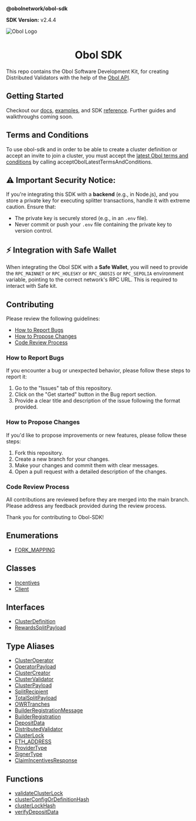 **@obolnetwork/obol-sdk**

<span className="theme-doc-version-badge badge badge--secondary">
      <strong>SDK Version:</strong> v2.4.4
</span>

![Obol Logo](https://obol.org/obolnetwork.png)

<h1 align="center">Obol SDK</h1>

This repo contains the Obol Software Development Kit, for creating Distributed Validators with the help of the [Obol API](https://docs.obol.org/api).

## Getting Started

Checkout our [docs](https://docs.obol.org/docs/advanced/quickstart-sdk), [examples](https://github.com/ObolNetwork/obol-sdk-examples/), and SDK [reference](https://obolnetwork.github.io/obol-sdk). Further guides and walkthroughs coming soon.

## Terms and Conditions
To use obol-sdk and in order to be able to create a cluster definition or accept an invite to join a cluster, you must accept the [latest Obol terms and conditions](https://obol.org/terms.pdf) by calling acceptObolLatestTermsAndConditions.

## ⚠️ Important Security Notice:
If you're integrating this SDK with a **backend** (e.g., in Node.js), and you store a private key for executing splitter transactions, handle it with extreme caution. Ensure that:

- The private key is securely stored (e.g., in an `.env` file).
- Never commit or push your `.env` file containing the private key to version control.

## ⚡️ Integration with Safe Wallet

When integrating the Obol SDK with a **Safe Wallet**, you will need to provide the `RPC_MAINNET` or `RPC_HOLESKY` or `RPC_GNOSIS` or `RPC_SEPOLIA` environment variable, pointing to the correct network's RPC URL. This is required to interact with Safe kit.

## Contributing

Please review the following guidelines:

- [How to Report Bugs](#how-to-report-bugs)
- [How to Propose Changes](#how-to-propose-changes)
- [Code Review Process](#code-review-process)

### How to Report Bugs

If you encounter a bug or unexpected behavior, please follow these steps to report it:

1. Go to the "Issues" tab of this repository.
2. Click on the "Get started" button in the Bug report section.
3. Provide a clear title and description of the issue following the format provided.

### How to Propose Changes

If you'd like to propose improvements or new features, please follow these steps:

1. Fork this repository.
2. Create a new branch for your changes.
3. Make your changes and commit them with clear messages.
4. Open a pull request with a detailed description of the changes.

### Code Review Process

All contributions are reviewed before they are merged into the main branch. Please address any feedback provided during the review process.

Thank you for contributing to Obol-SDK!

## Enumerations

- [FORK\_MAPPING](enumerations/FORK_MAPPING.md)

## Classes

- [Incentives](classes/Incentives.md)
- [Client](classes/Client.md)

## Interfaces

- [ClusterDefinition](interfaces/ClusterDefinition.md)
- [RewardsSplitPayload](interfaces/RewardsSplitPayload.md)

## Type Aliases

- [ClusterOperator](type-aliases/ClusterOperator.md)
- [OperatorPayload](type-aliases/OperatorPayload.md)
- [ClusterCreator](type-aliases/ClusterCreator.md)
- [ClusterValidator](type-aliases/ClusterValidator.md)
- [ClusterPayload](type-aliases/ClusterPayload.md)
- [SplitRecipient](type-aliases/SplitRecipient.md)
- [TotalSplitPayload](type-aliases/TotalSplitPayload.md)
- [OWRTranches](type-aliases/OWRTranches.md)
- [BuilderRegistrationMessage](type-aliases/BuilderRegistrationMessage.md)
- [BuilderRegistration](type-aliases/BuilderRegistration.md)
- [DepositData](type-aliases/DepositData.md)
- [DistributedValidator](type-aliases/DistributedValidator.md)
- [ClusterLock](type-aliases/ClusterLock.md)
- [ETH\_ADDRESS](type-aliases/ETH_ADDRESS.md)
- [ProviderType](type-aliases/ProviderType.md)
- [SignerType](type-aliases/SignerType.md)
- [ClaimIncentivesResponse](type-aliases/ClaimIncentivesResponse.md)

## Functions

- [validateClusterLock](functions/validateClusterLock.md)
- [clusterConfigOrDefinitionHash](functions/clusterConfigOrDefinitionHash.md)
- [clusterLockHash](functions/clusterLockHash.md)
- [verifyDepositData](functions/verifyDepositData.md)
